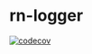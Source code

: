 # rn-logger

[![codecov](https://codecov.io/gh/matthamil/rn-logger/branch/master/graph/badge.svg)](https://codecov.io/gh/matthamil/rn-logger)
